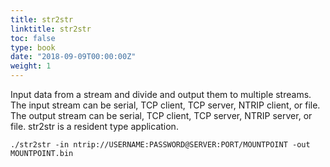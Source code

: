 ```yaml
---
title: str2str
linktitle: str2str
toc: false
type: book
date: "2018-09-09T00:00:00Z"
weight: 1
---
```


Input data from a stream and divide and output them to multiple streams. The input stream can be serial,
TCP client, TCP server, NTRIP client, or file. The output stream can be serial, TCP client, TCP server, NTRIP
server, or file. str2str is a resident type application.

`./str2str -in ntrip://USERNAME:PASSWORD@SERVER:PORT/MOUNTPOINT -out MOUNTPOINT.bin`
